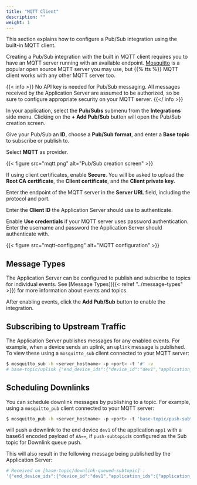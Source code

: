 ```yaml
---
title: "MQTT Client"
description: ""
weight: 1
---
```


This section explains how to configure a Pub/Sub integration using the built-in MQTT client.

<!--more-->

Creating a Pub/Sub integration with the built in MQTT client requires you to have an MQTT server running with an available endpoint. [Mosquitto](https://mosquitto.org/) is a popular open source MQTT server you may use, but {{% tts %}} MQTT client works with any other MQTT server too.

{{< info >}} No API key is needed for Pub/Sub messaging. All messages received by the Application Server are assumed to be authorized, so be sure to configure appropriate security on your MQTT server. {{</ info >}}

In your application, select the **Pub/Subs** submenu from the **Integrations** side menu. Clicking on the **+ Add Pub/Sub** button will open the Pub/Sub creation screen.

Give your Pub/Sub an **ID**, choose a **Pub/Sub format**, and enter a **Base topic** to subscribe or publish to.

Select **MQTT** as provider.

{{< figure src="mqtt.png" alt="Pub/Sub creation screen" >}}

If using client certificates, enable **Secure**. You will be asked to upload the **Root CA certificate**, the **Client certificate**, and the **Client private key.**

Enter the endpoint of the MQTT server in the **Server URL** field, including the protocol and port. 

Enter the **Client ID** the Application Server should use to authenticate.

Enable **Use credentials** if your MQTT server uses password authentication. Enter the username and password the Application Server should authenticate with.

{{< figure src="mqtt-config.png" alt="MQTT configuration" >}}

## Message Types

The Application Server can be configured to publish and subscribe to topics for individual events. See [Message Types]({{< relref "../message-types" >}}) for more information about events and topics.

After enabling events, click the **Add Pub/Sub** button to enable the integration.

## Subscribing to Upstream Traffic

The Application Server publishes messages for any enabled events. For example, when a device sends an uplink, an `uplink` message is published. To view these using a `mosquitto_sub` client connected to your MQTT server:

```bash
$ mosquitto_sub -h <server_hostname> -p <port> -t '#' -v
# base-topic/uplink {"end_device_ids":{"device_id":"dev1","application_ids":{"application_id":"app1"}},"received_at":"2020-05-12T12:23:07.087614Z","uplink_message":{"session_key_id":"AXIDznz4bnQqtW8T3NsIVg==","f_port":1,"f_cnt":327,"frm_payload":"AQ=="}}
```

## Scheduling Downlinks

You can schedule downlink messages by publishing to a topic. For example, using a `mosquitto_pub` client connected to your MQTT server:

```bash
$ mosquitto_pub -h <server_hostname> -p <port> -t 'base-topic/push-subtopic' -m '{"end_device_ids":{"device_id":"dev1","application_ids":{"application_id":"app1"}},"downlinks":[{"f_port":1,"frm_payload":"AA==","priority":"NORMAL"}]}'
```

will push a downlink to the end device `dev1` of the application `app1` with a base64 encoded payload of `AA==`, if ```push-subtopic```is configured as the Sub topic for Downlink queue push.

This will also result in the following message being published by the Application Server:

```bash
# Received on [base-topic/downlink-queued-subtopic] : 
'{"end_device_ids":{"device_id":"dev1","application_ids":{"application_id":"app1"}},"correlation_ids":["as:downlink:01E84EAR5B4NM229NDKE0004J6"],"downlink_queued":{"f_port":1,"frm_payload":"AA==","priority":"NORMAL","correlation_ids":["as:downlink:01E84EAR5B4NM229NDKE0004J6"]}}'
```
